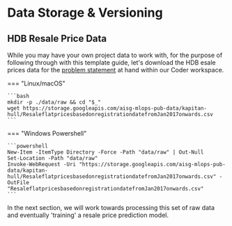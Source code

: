 # Data Storage & Versioning

## HDB Resale Price Data

While you may have your own project data to work with, for the purpose
of following through with this template guide, let's download the 
HDB esale prices data for the [problem statement][prob] at hand within our 
Coder workspace.

[prob]: ../setting-up/02-preface.md#guides-problem-statement

=== "Linux/macOS"

    ```bash
    mkdir -p ./data/raw && cd "$_"
    wget https://storage.googleapis.com/aisg-mlops-pub-data/kapitan-hull/ResaleflatpricesbasedonregistrationdatefromJan2017onwards.csv
    ```

=== "Windows Powershell"

    ```powershell 
    New-Item -ItemType Directory -Force -Path "data/raw" | Out-Null
    Set-Location -Path "data/raw"
    Invoke-WebRequest -Uri "https://storage.googleapis.com/aisg-mlops-pub-data/kapitan-hull/ResaleflatpricesbasedonregistrationdatefromJan2017onwards.csv" -OutFile "ResaleflatpricesbasedonregistrationdatefromJan2017onwards.csv"
    ```

In the next section, we will work towards processing this set of raw
data and eventually 'training' a resale price prediction model.
